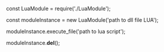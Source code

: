 const LuaModule = require('./LuaModule');

const moduleInstance = new LuaModule('path to dll file LUA');

moduleInstance.execute_file('path to lua script');

moduleInstance.__del__();
